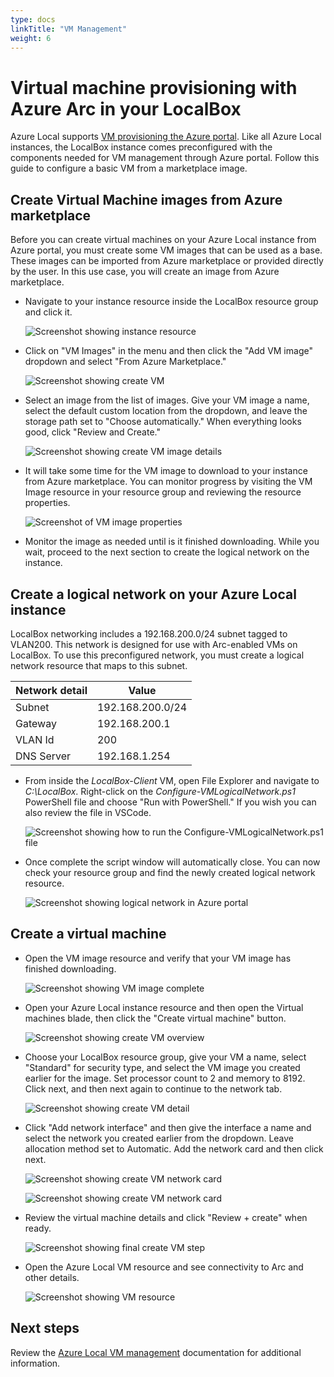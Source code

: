 ```yaml
---
type: docs
linkTitle: "VM Management"
weight: 6
---
```

# Virtual machine provisioning with Azure Arc in your LocalBox

Azure Local supports [VM provisioning the Azure portal](https://learn.microsoft.com/azure/azure-local/manage/manage-arc-virtual-machines). Like all Azure Local instances, the LocalBox instance comes preconfigured with the components needed for VM management through Azure portal. Follow this guide to configure a basic VM from a marketplace image.

## Create Virtual Machine images from Azure marketplace

Before you can create virtual machines on your Azure Local instance from Azure portal, you must create some VM images that can be used as a base. These images can be imported from Azure marketplace or provided directly by the user. In this use case, you will create an image from Azure marketplace.

- Navigate to your instance resource inside the LocalBox resource group and click it.

  ![Screenshot showing instance resource](./hcicluster_rg.png)

- Click on "VM Images" in the menu and then click the "Add VM image" dropdown and select "From Azure Marketplace."

  ![Screenshot showing create VM](./add_image_from_marketplace.png)

- Select an image from the list of images. Give your VM image a name, select the default custom location from the dropdown, and leave the storage path set to "Choose automatically." When everything looks good, click "Review and Create."

  ![Screenshot showing create VM image details](./create_vm_detail_win11.png)

- It will take some time for the VM image to download to your instance from Azure marketplace. You can monitor progress by visiting the VM Image resource in your resource group and reviewing the resource properties.

  ![Screenshot of VM image properties](./monitor_vm_image_progress.png)

- Monitor the image as needed until is it finished downloading. While you wait, proceed to the next section to create the logical network on the instance.

## Create a logical network on your Azure Local instance

LocalBox networking includes a 192.168.200.0/24 subnet tagged to VLAN200. This network is designed for use with Arc-enabled VMs on LocalBox. To use this preconfigured network, you must create a logical network resource that maps to this subnet.

  | Network detail |        Value          |
  | ---------- | --------------------- |
  | Subnet     | 192.168.200.0/24      |
  | Gateway    | 192.168.200.1         |
  | VLAN Id    | 200                   |
  | DNS Server | 192.168.1.254         |

- From inside the _LocalBox-Client_ VM, open File Explorer and navigate to _C:\LocalBox_. Right-click on the _Configure-VMLogicalNetwork.ps1_ PowerShell file and choose "Run with PowerShell." If you wish you can also review the file in VSCode.

  ![Screenshot showing how to run the Configure-VMLogicalNetwork.ps1 file](./run_with_powershell.png)

- Once complete the script window will automatically close. You can now check your resource group and find the newly created logical network resource.

  ![Screenshot showing logical network in Azure portal](./logical_network.png)

## Create a virtual machine

- Open the VM image resource and verify that your VM image has finished downloading.

  ![Screenshot showing VM image complete](./monitor_vm_image_available.png)

- Open your Azure Local instance resource and then open the Virtual machines blade, then click the "Create virtual machine" button.

  ![Screenshot showing create VM overview](./create_vm.png)

- Choose your LocalBox resource group, give your VM a name, select "Standard" for security type, and select the VM image you created earlier for the image. Set processor count to 2 and memory to 8192. Click next, and then next again to continue to the network tab.

  ![Screenshot showing create VM detail](./create_vm_detail_win11.png)

- Click "Add network interface" and then give the interface a name and select the network you created earlier from the dropdown. Leave allocation method set to Automatic. Add the network card and then click next.

  ![Screenshot showing create VM network card](./create_vm_detail_vnic.png)

  ![Screenshot showing create VM network card](./create_vm_detail_add_vnic.png)

- Review the virtual machine details and click "Review + create" when ready.

  ![Screenshot showing final create VM step](./vm_image_review_create.png)

- Open the Azure Local VM resource and see connectivity to Arc and other details.

  ![Screenshot showing VM resource](./vm_resource_detail.png)

## Next steps

Review the [Azure Local VM management](https://learn.microsoft.com/azure/azure-local/manage/azure-arc-vm-management-overview?view=azloc-2504#what-is-azure-arc-resource-bridge) documentation for additional information.
